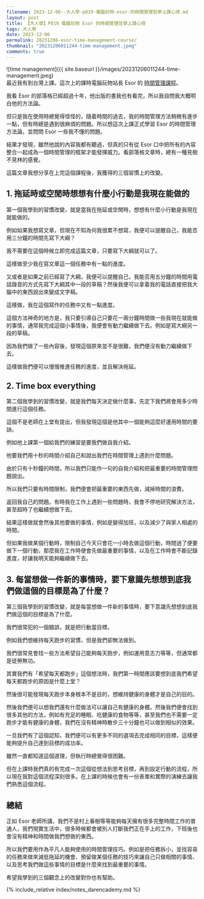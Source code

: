 ```yaml
---
filename: 2023-12-06--大人學-p019-電腦玩物-esor-的時間管理哲學上課心得.md
layout: post
title: 【大人學】P019 電腦玩物 Esor 的時間管理哲學上課心得
tags: 大人學
date: 2023-12-06
permalink: 20231206-esor-time-management-course/
thumbnail: "20231206011244-time-management.jpeg"
comments: true
---
```



![time management]({{ site.baseurl }}/images/20231206011244-time-management.jpeg)  
最近我有到台灣上課。這次上的課時電腦玩物站長 Esor 的 [時間管理課程](https://shop.darencademy.com/product/view/id/47)。

我看 Esor 的部落格已經超過十年，他出版的書我也有看完，所以我自問我大概明白他的方法論。

但只是我在使用時總覺得怪怪的，隨着時間的過去，我的時間管理方法稍微有進步一點，但有時總是遇到很麻煩的問題。所以想這次上課正式學習 Esor 的時間管理方法論，並問問 Esor 一些我不懂的問題。

結果才發現，雖然他說的內容我都有聽過，但真的只有從 Esor 口中把所有的內容整合一起成為一個時間管理的框架才能發揮威力。看部落格文章時，總有一種見樹不見林的感覺。

這篇文章我想分享在上完這個課程後，我獲得的三個習慣上的改變。
## 1. 拖延時或空閒時想想有什麼小行動是我現在能做的

第一個我學到的習慣改變，就是當我在拖延或空閒時，想想有什麼小行動是我現在就能做的。

例如如果我想寫文章，但現在不知為何我很累不想寫，我便可以提醒自己，我能否用三分鐘的時間先寫下大綱？

我不需要在這個時候立即完成這篇文章，只要寫下大綱就可以了。

這樣做至少我在寫文章這一個任務中有一點的進度。

又或者是如果之前已經寫了大綱，我便可以提醒自己，我能否用五分鐘的時間用電話錄音的方式先寫下大綱其中一段的草稿？然後我便可以拿着我的電話直接把我大腦中的東西說出來變成文字稿。

這樣做，我在這個寫作的任務中又有一點進度。

這個方法神奇的地方是，我只要引導自己只要花一兩分鐘時間做一些我現在就能做的事情，通常我完成這個小事情後，我便會有動力繼續做下去。例如是寫大綱另一段的草稿。

因為我們做了一些內容後，發現這個原來並不是很難，我們便沒有動力繼續做下去。

這樣做我們便可以慢慢推進任務的進度，並且解決拖延。
## 2. Time box everything

第二個我學到的習慣改變，就是我們每天決定做什麼事，先定下我們將會用多少時間進行這個任務。

這個不是老師在上堂有提出，但我發現這個是他其中一個能夠這麼好運用時間的要訣。

例如他上課第一個給我們的練習是要我們做自我介紹。

他要我們用十秒的時間介紹自己和說出我們在時間管理上遇到什麼問題。

由於只有十秒鐘的時間，所以我們只能作一句的自我介紹和把最重要的時間管理問題說出。

所以我們只要有時間限制，我們便會把最重要的東西先做，減掉時間的浪費。

返回我自己的問題。有時我在工作上遇到一些問題時，我會不停地研究解決方法，甚至超時了也繼續想做下去。

結果這樣做就會然後其他要做的事情，例如是變得加班，以及減少了與家人相處的時間。

但如果我做某個行動時，限制自己今天只會花一小時去做這個行動，時間過了便要做下一個行動，那麼我在工作時便會先做最重要的事情，以及在工作時會不斷記錄進度，好讓我明天能夠繼續做下去。

## 3. 每當想做一件新的事情時，要下意識先想想到底我們做這個的目標是為了什麼？

第三個我學到的習慣改變，就是每當想做一件新的事情時，要下意識先想想到底我們做這個的目標是為了什麼。

我們很常犯的一個錯誤，就是把行動當目標。

例如我們想維持每天跑步的習慣，但是我們卻無法做到。

我們很常見會找一些方法希望自己能夠每天跑步，例如運用意志力等等，但通常都是徒勞無功。

其實我們有「希望每天都跑步」這個想法時，我們第一時間應該要想到底我們希望每天都跑步的原因是什麼上堂？

然後很可能發現每天跑步本身根本不是目的，想維持健康的身體才是自己的目的。

然後我們便可以想我們還有什麼做法可以讓自己有健康的身體。然後我們便會找到很多其他的方法，例如有充足的睡眠、吃健康的食物等等，甚至我們也不需要一定跑步才能有健康的身體，我們在沒有精神時散步三十分鐘也可以做到相似的效果。

一旦我們有了這個認知，我們便可以有更多不同的選項去完成相同的目標，這樣便能夠提升自己達到目標的成功率。

雖然一直都知道這個道理，但執行時總覺得很困難。

但在上課時我們真的有完成一次這個從想法到思考目標，再到設定行動的流程，所以現在我對這個流程深刻很多。在上課的時候也會有一份表單和實際的演練去讓我們熟悉這個流程。
## 總結

正如 Esor 老師所講，我們不是村上春樹等等能夠每天擁有很多完整時間工作的普通人，我們現實生活中，很多時候都會被別人打斷我們正在手上的工作，下班後也會沒有精神和時間做我們想做的東西。

所以我們要用作為平凡人能夠使用的時間管理技巧。例如是把任務拆小，並找容易的任務來做來減低拖延的機會、預留做某個任務的技巧來讓自己只做相關的事情、以及思考我們做這些事情的目標是什麼來找到最重要的事情。

希望我學到的三個觀念上的改變對你也有幫助。

{% include_relative index/notes_darencademy.md %}

<!--
- [【大人學】P019 電腦玩物 Esor 的時間管理哲學上課心得]({{ site.baseurl }}/20231206-esor-time-management-course/)
-->
